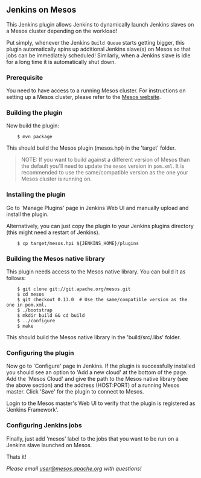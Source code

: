 Jenkins on Mesos
----------------

This Jenkins plugin allows Jenkins to dynamically launch Jenkins slaves on a
Mesos cluster depending on the workload!

Put simply, whenever the Jenkins `Build Queue` starts getting bigger, this plugin
automatically spins up additional Jenkins slave(s) on Mesos so that jobs can be
immediately scheduled! Similarly, when a Jenkins slave is idle for a long time it
is automatically shut down.


### Prerequisite ###

You need to have access to a running Mesos cluster. For instructions on setting up a Mesos cluster, please refer to the [Mesos website](www.mesos.apache.org).


### Building the plugin ###

Now build the plugin:

        $ mvn package

This should build the Mesos plugin (mesos.hpi) in the 'target' folder.

> NOTE: If you want to build against a different version of Mesos than
> the default you'll need to update the `mesos` version in `pom.xml`.
> It is recommended to use the same/compatible version as the one your
> Mesos cluster is running on.


### Installing the plugin ###

Go to 'Manage Plugins' page in Jenkins Web UI and manually upload and
install the plugin.

Alternatively, you can just copy the plugin to your Jenkins plugins directory
(this might need a restart of Jenkins).

        $ cp target/mesos.hpi ${JENKINS_HOME}/plugins


### Building the Mesos native library ##

This plugin needs access to the Mesos native library. You can build it as follows:

		$ git clone git://git.apache.org/mesos.git
		$ cd mesos
		$ git checkout 0.13.0  # Use the same/compatible version as the one in pom.xml.
		$ ./bootstrap
		$ mkdir build && cd build
		$ ../configure
		$ make

This should build the Mesos native library in the 'build/src/.libs' folder.


### Configuring the plugin ###

Now go to 'Configure' page in Jenkins. If the plugin is successfully installed
you should see an option to 'Add a new cloud' at the bottom of the page. Add the
'Mesos Cloud' and give the path to the Mesos native library (see the above section)
and the address (HOST:PORT) of a running Mesos master. Click 'Save' for the plugin
to connect to Mesos.

Login to the Mesos master's Web UI to verify that the plugin is registered as
'Jenkins Framework'.


### Configuring Jenkins jobs ###

Finally, just add 'mesos' label to the jobs that you want to be run on a
Jenkins slave launched on Mesos.

Thats it!


_Please email user@mesos.apache.org with questions!_
